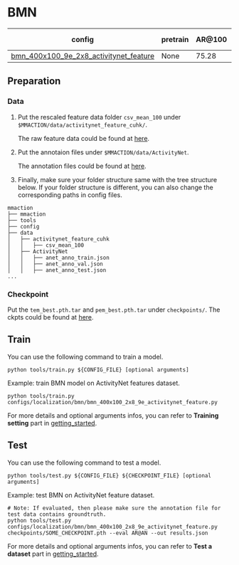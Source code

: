 # BMN

|config | pretrain | AR@100| AUC | gpu_mem(M) | iter time(s) | ckpt | log|
|-|-|-|-|-|-|- | -|
|[bmn_400x100_9e_2x8_activitynet_feature](bmn_400x100_2x8_9e_activitynet_feature.py) | None |75.28|67.22|5420|3.27|[ckpt]()| [log]()|

## Preparation
### Data
1. Put the rescaled feature data folder `csv_mean_100` under `$MMACTION/data/activitynet_feature_cuhk/`.

    The raw feature data could be found at [here](https://github.com/wzmsltw/BSN-boundary-sensitive-network).

2. Put the annotaion files under `$MMACTION/data/ActivityNet`.

    The annotation files could be found at [here]().

3. Finally, make sure your folder structure same with the tree structure below.
If your folder structure is different, you can also change the corresponding paths in config files.
```
mmaction
├── mmaction
├── tools
├── config
├── data
│   ├── activitynet_feature_cuhk
│   │   ├── csv_mean_100
│   ├── ActivityNet
│   │   ├── anet_anno_train.json
│   │   ├── anet_anno_val.json
│   │   ├── anet_anno_test.json
...
```

### Checkpoint
Put the `tem_best.pth.tar` and `pem_best.pth.tar` under `checkpoints/`.
The ckpts could be found at [here]().

## Train
You can use the following command to train a model.
```shell
python tools/train.py ${CONFIG_FILE} [optional arguments]
```

Example: train BMN model on ActivityNet features dataset.
```shell
python tools/train.py configs/localization/bmn/bmn_400x100_2x8_9e_activitynet_feature.py
```
For more details and optional arguments infos, you can refer to **Training setting** part in [getting_started](../../../docs/getting_started.md).

## Test
You can use the following command to test a model.
```shell
python tools/test.py ${CONFIG_FILE} ${CHECKPOINT_FILE} [optional arguments]
```

Example: test BMN on ActivityNet feature dataset.
```shell
# Note: If evaluated, then please make sure the annotation file for test data contains groundtruth.
python tools/test.py configs/localization/bmn/bmn_400x100_2x8_9e_activitynet_feature.py checkpoints/SOME_CHECKPOINT.pth --eval AR@AN --out results.json
```
For more details and optional arguments infos, you can refer to **Test a dataset** part in [getting_started](../../../docs/getting_started.md).
